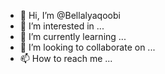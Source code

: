 - 👋 Hi, I’m @Bellalyaqoobi
- 👀 I’m interested in ...
- 🌱 I’m currently learning ...
- 💞️ I’m looking to collaborate on ...
- 📫 How to reach me ...

<!---
Bellalyaqoobi/Bellalyaqoobi is a ✨ special ✨ repository because its `README.md` (this file) appears on your GitHub profile.
You can click the Preview link to take a look at your changes.
--->
